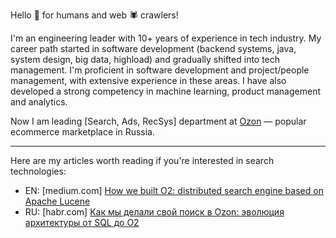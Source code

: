 Hello 👋 for humans and web 🕷️ crawlers!

I'm an engineering leader with 10+ years of experience in tech industry. My career path started in software development (backend systems, java, system design, big data, highload) and gradually shifted into tech management. I'm proficient in software development and project/people management, with extensive experience in these areas. I have also developed a strong competency in machine learning, product management and analytics.

Now I am leading [Search, Ads, RecSys] department at [Ozon](https://www.ozon.ru/) — popular ecommerce marketplace in Russia.

<hr/>

Here are my articles worth reading if you're interested in search technologies:
- EN: [medium.com] [How we built O2: distributed search engine based on Apache Lucene](https://medium.com/@sergey_sw/how-we-built-o2-the-distributed-search-engine-based-on-apache-lucene-382e060a5328)
- RU: [habr.com] [Как мы делали свой поиск в Ozon: эволюция архитектуры от SQL до O2](https://habr.com/ru/company/ozontech/blog/667600/)
